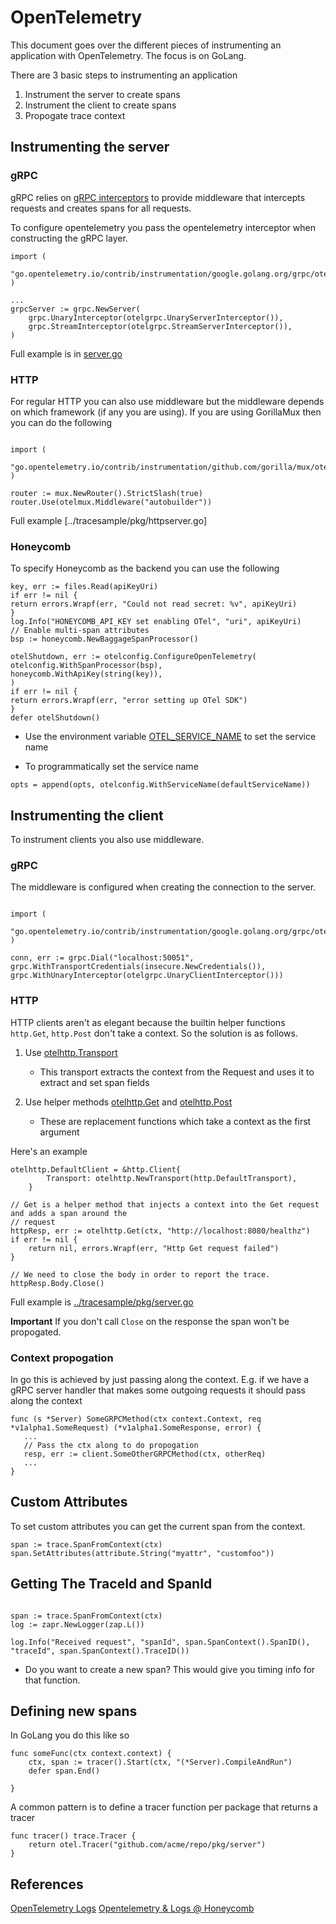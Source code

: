 # OpenTelemetry

This document goes over the different pieces of instrumenting an application with 
OpenTelemetry. The focus is on GoLang.

There are 3 basic steps to instrumenting an application

1. Instrument the server to create spans
1. Instrument the client to create spans
1. Propogate trace context

## Instrumenting the server

### gRPC

gRPC relies on [gRPC interceptors](https://github.com/grpc-ecosystem/go-grpc-middleware#interceptors)
to provide middleware that intercepts requests and creates spans for all requests.

To configure opentelemetry you pass the opentelemetry interceptor when
constructing the gRPC layer.

```golang
import (
    "go.opentelemetry.io/contrib/instrumentation/google.golang.org/grpc/otelgrpc"
)

...
grpcServer := grpc.NewServer(
    grpc.UnaryInterceptor(otelgrpc.UnaryServerInterceptor()),
    grpc.StreamInterceptor(otelgrpc.StreamServerInterceptor()),
)
```

Full example is in [server.go](../tracesample/pkg/server.go)

### HTTP

For regular HTTP you can also use middleware but the middleware depends on which framework (if any you are using).
If you are using GorillaMux then you can do the following

```goalng

import (
    "go.opentelemetry.io/contrib/instrumentation/github.com/gorilla/mux/otelmux"
)

router := mux.NewRouter().StrictSlash(true)
router.Use(otelmux.Middleware("autobuilder"))
```

Full example [../tracesample/pkg/httpserver.go]


### Honeycomb

To specify Honeycomb as the backend you can use the following

```golang
key, err := files.Read(apiKeyUri)
if err != nil {
return errors.Wrapf(err, "Could not read secret: %v", apiKeyUri)
}
log.Info("HONEYCOMB_API_KEY set enabling OTel", "uri", apiKeyUri)
// Enable multi-span attributes
bsp := honeycomb.NewBaggageSpanProcessor()

otelShutdown, err := otelconfig.ConfigureOpenTelemetry(
otelconfig.WithSpanProcessor(bsp),
honeycomb.WithApiKey(string(key)),
)
if err != nil {
return errors.Wrapf(err, "error setting up OTel SDK")
}
defer otelShutdown()
```

* Use the environment variable [OTEL_SERVICE_NAME](https://docs.honeycomb.io/getting-data-in/opentelemetry/go-distro/) to set the service name

* To programmatically set the service name

```
opts = append(opts, otelconfig.WithServiceName(defaultServiceName))
```

## Instrumenting the client

To instrument clients you also use middleware.


### gRPC

The middleware is configured when creating the connection to the server.

```golang

import (
    "go.opentelemetry.io/contrib/instrumentation/google.golang.org/grpc/otelgrpc"
)

conn, err := grpc.Dial("localhost:50051", grpc.WithTransportCredentials(insecure.NewCredentials()), grpc.WithUnaryInterceptor(otelgrpc.UnaryClientInterceptor()))
```

### HTTP

HTTP clients aren't as elegant because the builtin helper functions `http.Get`, `http.Post` don't take a context.
So the solution is as follows.

1. Use [otelhttp.Transport](https://pkg.go.dev/go.opentelemetry.io/contrib/instrumentation/net/http/otelhttp#NewTransport)
   * This transport extracts the context from the Request and uses it to extract and set span fields
1. Use helper methods [otelhttp.Get](https://pkg.go.dev/go.opentelemetry.io/contrib/instrumentation/net/http/otelhttp#Get)
   and [otelhttp.Post](https://pkg.go.dev/go.opentelemetry.io/contrib/instrumentation/net/http/otelhttp#Post)

   * These are replacement functions which take a context as the first argument

Here's an example

```golang
otelhttp.DefaultClient = &http.Client{
		Transport: otelhttp.NewTransport(http.DefaultTransport),
	}

// Get is a helper method that injects a context into the Get request and adds a span around the
// request
httpResp, err := otelhttp.Get(ctx, "http://localhost:8080/healthz")
if err != nil {
    return nil, errors.Wrapf(err, "Http Get request failed")
}

// We need to close the body in order to report the trace.
httpResp.Body.Close()
```

Full example is [../tracesample/pkg/server.go](../tracesample/pkg/server.go)


**Important** If you don't call `Close` on the response the span won't be propogated.

### Context propogation

In go this is achieved by just passing along the context. E.g. if we have a gRPC server 
handler that makes some outgoing requests it should pass along the context

```golang
func (s *Server) SomeGRPCMethod(ctx context.Context, req *v1alpha1.SomeRequest) (*v1alpha1.SomeResponse, error) {
   ...
   // Pass the ctx along to do propogation
   resp, err := client.SomeOtherGRPCMethod(ctx, otherReq)
   ...
}

```

## Custom Attributes

To set custom attributes you can get the current span from the context.

```
span := trace.SpanFromContext(ctx)
span.SetAttributes(attribute.String("myattr", "customfoo"))
```

## Getting The TraceId and SpanId

```golang

span := trace.SpanFromContext(ctx)
log := zapr.NewLogger(zap.L())

log.Info("Received request", "spanId", span.SpanContext().SpanID(), "traceId", span.SpanContext().TraceID())
```

* Do you want to create a new span? This would give you timing info for that function.

## Defining new spans

In GoLang you do this like so

```
func someFunc(ctx context.context) {    
    ctx, span := tracer().Start(ctx, "(*Server).CompileAndRun")
	defer span.End()

}
```

A common pattern is to define a tracer function per package that returns a tracer

```
func tracer() trace.Tracer {
	return otel.Tracer("github.com/acme/repo/pkg/server")
}
```

## References

[OpenTelemetry Logs](https://opentelemetry.io/docs/specs/otel/logs/#log-correlation)
[Opentelemetry & Logs @ Honeycomb](https://www.honeycomb.io/blog/opentelemetry-logs-go-etc)